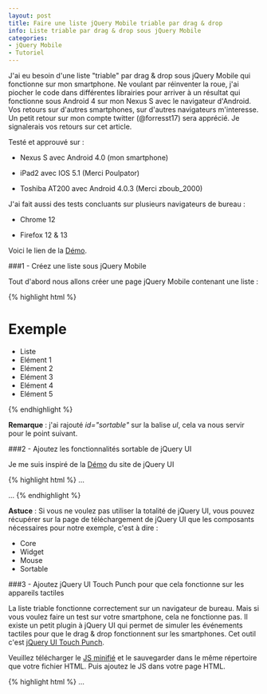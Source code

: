 ```yaml
---
layout: post
title: Faire une liste jQuery Mobile triable par drag & drop
info: Liste triable par drag & drop sous jQuery Mobile
categories:
- jQuery Mobile
- Tutoriel
---
```


J'ai eu besoin d'une liste "triable" par drag & drop sous jQuery Mobile qui fonctionne sur mon smartphone.
Ne voulant par réinventer la roue, j'ai piocher le code dans différentes librairies pour arriver à un résultat qui fonctionne sous Android 4 sur mon Nexus S avec le navigateur d'Android.
Vos retours sur d'autres smartphones, sur d'autres navigateurs m'interesse. Un petit retour sur mon compte twitter (@forresst17) sera apprécié. Je signalerais vos retours sur cet article.

Testé et approuvé sur :

* Nexus S avec Android 4.0 (mon smartphone)

* iPad2 avec IOS 5.1 (Merci Poulpator)

* Toshiba AT200 avec Android 4.0.3 (Merci zboub_2000)

J'ai fait aussi des tests concluants sur plusieurs navigateurs de bureau :

* Chrome 12

* Firefox 12 & 13

Voici le lien de la <a href="/demos/sortable/fr/index.html" rel="external" data-role="button" data-inline="true" data-mini="true">Démo</a>.

###1 - Créez une liste sous jQuery Mobile

Tout d'abord nous allons créer une page jQuery Mobile contenant une liste :

{% highlight html %}
<!DOCTYPE html> 
<html>
<head>
  <meta http-equiv="content-type" content="text/html; charset=UTF-8">
  <meta charset="utf-8">
  <meta name="viewport" content="width=device-width, initial-scale=1"> 
  <title>Exemple</title> 
  <link rel="stylesheet" href="http://code.jquery.com/mobile/1.4.0-alpha.2/jquery.mobile-1.4.0-alpha.2.min.css" />
	<script src="http://code.jquery.com/jquery-1.10.2.min.js"></script>
  <script src="http://code.jquery.com/mobile/1.4.0-alpha.2/jquery.mobile-1.4.0-alpha.2.min.js"></script>
</head>
<body> 
<div>
  <div data-role="header" data-theme="d">
    <h1>Exemple</h1>
  </div>

  <div data-role="content" data-theme="c">
    <ul data-role="listview" data-inset="true" data-theme="d" id="sortable">
      <li data-role="list-divider">Liste</li>
      <li>Elément 1</li>
      <li>Elément 2</li>
      <li>Elément 3</li>
      <li>Elément 4</li>
      <li>Elément 5</li>
    </ul>
  </div>
</div>
</body>
</html>
{% endhighlight %}

**Remarque** : j'ai rajouté *id="sortable"* sur la balise *ul*, cela va nous servir pour le point suivant.

###2 - Ajoutez les fonctionnalités sortable de jQuery UI

Je me suis inspiré de la <a href="http://jqueryui.com/demos/sortable/" rel="external" data-role="button" data-inline="true" data-mini="true">Démo</a> du site de jQuery UI

{% highlight html %}
...
  <title>Exemple</title> 
  <link rel="stylesheet" href="http://code.jquery.com/mobile/1.4.0-alpha.2/jquery.mobile-1.4.0-alpha.2.min.css" />
	<script src="http://code.jquery.com/jquery-1.10.2.min.js"></script>
  <script src="http://code.jquery.com/mobile/1.4.0-alpha.2/jquery.mobile-1.4.0-alpha.2.min.js"></script>
  
  <!-- (Début) Ajoutez les fonctionnalités sortable de jQuery UI -->
  <script src="http://code.jquery.com/ui/1.10.3/jquery-ui.min.js"></script>
  <script>
  $(document).bind('pageinit', function() {
    $( "#sortable" ).sortable();
    $( "#sortable" ).disableSelection();
    <!-- Refresh list to the end of sort to have a correct display -->
    $( "#sortable" ).bind( "sortstop", function(event, ui) {
      $('#sortable').listview('refresh');
    });
  });
  </script>
  <!-- (Fin) Ajoutez les fonctionnalités sortable de jQuery UI -->
  
</head>
<body> 
...
{% endhighlight %}

**Astuce** : Si vous ne voulez pas utiliser la totalité de jQuery UI, vous pouvez récupérer sur la page de téléchargement de jQuery UI que les composants nécessaires pour notre exemple, c'est à dire :

* Core
* Widget
* Mouse
* Sortable

###3 - Ajoutez jQuery UI Touch Punch pour que cela fonctionne sur les appareils tactiles

La liste triable fonctionne correctement sur un navigateur de bureau. Mais si vous voulez faire un test sur votre smartphone, cela ne fonctionne pas.
Il existe un petit plugin à jQuery UI qui permet de simuler les événements tactiles pour que le drag & drop fonctionnent sur les smartphones.
Cet outil c'est <a href="http://touchpunch.furf.com/" rel="external" data-role="button" data-inline="true" data-mini="true">jQuery UI Touch Punch</a>.

Veuillez télécharger le <a href="https://raw.github.com/furf/jquery-ui-touch-punch/master/jquery.ui.touch-punch.min.js" rel="external" data-role="button" data-inline="true" data-mini="true">JS minifié</a> et le sauvegarder dans le même répertoire que votre fichier HTML. Puis ajoutez le JS dans votre page HTML.

{% highlight html %}
...
  <script src="http://code.jquery.com/ui/1.8.24/jquery-ui.min.js"></script>

  <!-- (Début) Ajoutez jQuery UI Touch Punch -->
  <script src="jquery.ui.touch-punch.min.js"></script>
  <!-- (Fin) Ajoutez jQuery UI Touch Punch -->

  <script>
  $(document).bind('pageinit', function() {
    $( "#sortable" ).sortable();
...
{% endhighlight %}

La liste triable fonctionne maintenant correctement sur votre smartphone.

###4 - Conclusion

J'espère que cela pourra vous servir dans vos futurs développements. Il faut bien être conscient que c'est une astuce et que ce n'est pas la meilleure solution qui existe.
Le fichier JS de jQuery UI est assez lourd, vous pouvez tout de même le diminuer en prenant seulement les composants cités au dessus.
Mais je pense que c'est la mise oeuvre la plus simple en attendant une autre solution ...


